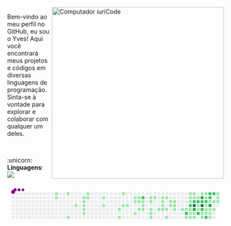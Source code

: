 <img src="https://raw.githubusercontent.com/MicaelliMedeiros/micaellimedeiros/master/image/computer-illustration.png" min-width="400px" max-width="400px" width="400px" align="right" alt="Computador iuriCode">

<p align="left"> 
Bem-vindo ao meu perfil no GitHub, eu sou o Yves!
Aqui você encontrará meus projetos e códigos em diversas linguagens de programação. Sinta-se à vontade para explorar e colaborar com qualquer um deles.
</p><br>

<p align="left">
  :unicorn: <strong>Linguagens</strong>: <img src="https://skillicons.dev/icons?i=python,css,html,php,java"/>
</p>









<svg viewBox="-16 -32 880 192" width="880" height="192" xmlns="http://www.w3.org/2000/svg">
	<desc>
		Generated with https://github.com/Platane/snk
	</desc>
	<style>
		@keyframes c0{3.53%{fill:var(--c1)}3.55%,to{fill:var(--ce)}}@keyframes c1{3.82%{fill:var(--c1)}3.84%,to{fill:var(--ce)}}@keyframes c2{5%{fill:var(--c1)}5.02%,to{fill:var(--ce)}}@keyframes c3{10.9%{fill:var(--c1)}10.92%,to{fill:var(--ce)}}@keyframes c4{9.43%{fill:var(--c1)}9.45%,to{fill:var(--ce)}}@keyframes c5{7.07%{fill:var(--c1)}7.09%,to{fill:var(--ce)}}@keyframes c6{7.36%{fill:var(--c1)}7.38%,to{fill:var(--ce)}}@keyframes c7{7.66%{fill:var(--c1)}7.68%,to{fill:var(--ce)}}@keyframes c8{7.95%{fill:var(--c1)}7.97%,to{fill:var(--ce)}}@keyframes c9{8.25%{fill:var(--c1)}8.27%,to{fill:var(--ce)}}@keyframes ca{6.48%{fill:var(--c1)}6.5%,to{fill:var(--ce)}}@keyframes cb{6.77%{fill:var(--c1)}6.79%,to{fill:var(--ce)}}@keyframes cc{15.03%{fill:var(--c1)}15.05%,to{fill:var(--ce)}}@keyframes cd{14.44%{fill:var(--c1)}14.46%,to{fill:var(--ce)}}@keyframes ce{31.26%{fill:var(--c1)}31.28%,to{fill:var(--ce)}}@keyframes cf{31.85%{fill:var(--c1)}31.87%,to{fill:var(--ce)}}@keyframes cg{16.8%{fill:var(--c1)}16.82%,to{fill:var(--ce)}}@keyframes ch{30.67%{fill:var(--c1)}30.69%,to{fill:var(--ce)}}@keyframes ci{30.37%{fill:var(--c1)}30.39%,to{fill:var(--ce)}}@keyframes cj{17.98%{fill:var(--c1)}18%,to{fill:var(--ce)}}@keyframes ck{29.49%{fill:var(--c1)}29.51%,to{fill:var(--ce)}}@keyframes cl{20.34%{fill:var(--c1)}20.36%,to{fill:var(--ce)}}@keyframes cm{18.28%{fill:var(--c1)}18.3%,to{fill:var(--ce)}}@keyframes cn{18.57%{fill:var(--c1)}18.59%,to{fill:var(--ce)}}@keyframes co{19.75%{fill:var(--c1)}19.77%,to{fill:var(--ce)}}@keyframes cp{76.39%{fill:var(--c2)}76.41%,to{fill:var(--ce)}}@keyframes cq{18.87%{fill:var(--c1)}18.89%,to{fill:var(--ce)}}@keyframes cr{19.16%{fill:var(--c1)}19.18%,to{fill:var(--ce)}}@keyframes cs{19.46%{fill:var(--c1)}19.48%,to{fill:var(--ce)}}@keyframes ct{28.01%{fill:var(--c1)}28.03%,to{fill:var(--ce)}}@keyframes cu{28.31%{fill:var(--c1)}28.33%,to{fill:var(--ce)}}@keyframes cv{21.82%{fill:var(--c1)}21.84%,to{fill:var(--ce)}}@keyframes cw{21.52%{fill:var(--c1)}21.54%,to{fill:var(--ce)}}@keyframes cx{34.21%{fill:var(--c1)}34.23%,to{fill:var(--ce)}}@keyframes cy{27.72%{fill:var(--c1)}27.74%,to{fill:var(--ce)}}@keyframes cz{22.41%{fill:var(--c1)}22.43%,to{fill:var(--ce)}}@keyframes c10{25.95%{fill:var(--c1)}25.97%,to{fill:var(--ce)}}@keyframes c11{25.65%{fill:var(--c1)}25.67%,to{fill:var(--ce)}}@keyframes c12{25.36%{fill:var(--c1)}25.38%,to{fill:var(--ce)}}@keyframes c13{22.7%{fill:var(--c1)}22.72%,to{fill:var(--ce)}}@keyframes c14{26.24%{fill:var(--c1)}26.26%,to{fill:var(--ce)}}@keyframes c15{23%{fill:var(--c1)}23.02%,to{fill:var(--ce)}}@keyframes c16{35.39%{fill:var(--c1)}35.41%,to{fill:var(--ce)}}@keyframes c17{24.47%{fill:var(--c1)}24.49%,to{fill:var(--ce)}}@keyframes c18{24.77%{fill:var(--c1)}24.79%,to{fill:var(--ce)}}@keyframes c19{24.18%{fill:var(--c1)}24.2%,to{fill:var(--ce)}}@keyframes c1a{23.88%{fill:var(--c1)}23.9%,to{fill:var(--ce)}}@keyframes c1b{23.59%{fill:var(--c1)}23.61%,to{fill:var(--ce)}}@keyframes c1c{38.93%{fill:var(--c1)}38.95%,to{fill:var(--ce)}}@keyframes c1d{38.63%{fill:var(--c1)}38.65%,to{fill:var(--ce)}}@keyframes c1e{64.3%{fill:var(--c2)}64.32%,to{fill:var(--ce)}}@keyframes c1f{36.86%{fill:var(--c1)}36.88%,to{fill:var(--ce)}}@keyframes c1g{53.09%{fill:var(--c1)}53.11%,to{fill:var(--ce)}}@keyframes c1h{40.4%{fill:var(--c1)}40.42%,to{fill:var(--ce)}}@keyframes c1i{40.11%{fill:var(--c1)}40.13%,to{fill:var(--ce)}}@keyframes c1j{65.18%{fill:var(--c2)}65.2%,to{fill:var(--ce)}}@keyframes c1k{38.34%{fill:var(--c1)}38.36%,to{fill:var(--ce)}}@keyframes c1l{38.04%{fill:var(--c1)}38.06%,to{fill:var(--ce)}}@keyframes c1m{37.16%{fill:var(--c1)}37.18%,to{fill:var(--ce)}}@keyframes c1n{52.79%{fill:var(--c1)}52.81%,to{fill:var(--ce)}}@keyframes c1o{40.7%{fill:var(--c1)}40.72%,to{fill:var(--ce)}}@keyframes c1p{65.77%{fill:var(--c2)}65.79%,to{fill:var(--ce)}}@keyframes c1q{84.95%{fill:var(--c4)}84.97%,to{fill:var(--ce)}}@keyframes c1r{81.11%{fill:var(--c3)}81.13%,to{fill:var(--ce)}}@keyframes c1s{37.75%{fill:var(--c1)}37.77%,to{fill:var(--ce)}}@keyframes c1t{37.45%{fill:var(--c1)}37.47%,to{fill:var(--ce)}}@keyframes c1u{40.99%{fill:var(--c1)}41.01%,to{fill:var(--ce)}}@keyframes c1v{61.94%{fill:var(--c2)}61.96%,to{fill:var(--ce)}}@keyframes c1w{62.23%{fill:var(--c1)}62.25%,to{fill:var(--ce)}}@keyframes c1x{62.53%{fill:var(--c1)}62.55%,to{fill:var(--ce)}}@keyframes c1y{63.41%{fill:var(--c2)}63.43%,to{fill:var(--ce)}}@keyframes c1z{41.58%{fill:var(--c1)}41.6%,to{fill:var(--ce)}}@keyframes c20{83.77%{fill:var(--c3)}83.79%,to{fill:var(--ce)}}@keyframes c21{66.36%{fill:var(--c2)}66.38%,to{fill:var(--ce)}}@keyframes c22{84.36%{fill:var(--c4)}84.38%,to{fill:var(--ce)}}@keyframes c23{62.82%{fill:var(--c2)}62.84%,to{fill:var(--ce)}}@keyframes c24{47.78%{fill:var(--c1)}47.8%,to{fill:var(--ce)}}@keyframes c25{47.48%{fill:var(--c1)}47.5%,to{fill:var(--ce)}}@keyframes c26{41.88%{fill:var(--c1)}41.9%,to{fill:var(--ce)}}@keyframes c27{60.46%{fill:var(--c1)}60.48%,to{fill:var(--ce)}}@keyframes c28{57.81%{fill:var(--c2)}57.83%,to{fill:var(--ce)}}@keyframes c29{57.51%{fill:var(--c1)}57.53%,to{fill:var(--ce)}}@keyframes c2a{45.42%{fill:var(--c1)}45.44%,to{fill:var(--ce)}}@keyframes c2b{45.71%{fill:var(--c1)}45.73%,to{fill:var(--ce)}}@keyframes c2c{70.2%{fill:var(--c2)}70.22%,to{fill:var(--ce)}}@keyframes c2d{67.54%{fill:var(--c2)}67.56%,to{fill:var(--ce)}}@keyframes c2e{67.25%{fill:var(--c2)}67.27%,to{fill:var(--ce)}}@keyframes c2f{58.1%{fill:var(--c1)}58.12%,to{fill:var(--ce)}}@keyframes c2g{82.59%{fill:var(--c3)}82.61%,to{fill:var(--ce)}}@keyframes c2h{45.12%{fill:var(--c1)}45.14%,to{fill:var(--ce)}}@keyframes c2i{46.01%{fill:var(--c1)}46.03%,to{fill:var(--ce)}}@keyframes c2j{46.3%{fill:var(--c1)}46.32%,to{fill:var(--ce)}}@keyframes c2k{67.84%{fill:var(--c2)}67.86%,to{fill:var(--ce)}}@keyframes c2l{44.24%{fill:var(--c1)}44.26%,to{fill:var(--ce)}}@keyframes c2m{44.83%{fill:var(--c1)}44.85%,to{fill:var(--ce)}}@keyframes c2n{43.35%{fill:var(--c1)}43.37%,to{fill:var(--ce)}}@keyframes c2o{43.65%{fill:var(--c1)}43.67%,to{fill:var(--ce)}}@keyframes c2p{43.94%{fill:var(--c1)}43.96%,to{fill:var(--ce)}}@keyframes u0{3.53%{transform:scale(0,1)}3.55%,3.82%{transform:scale(.01,1)}3.84%,5%{transform:scale(.03,1)}5.02%,6.48%{transform:scale(.04,1)}6.5%,6.77%{transform:scale(.05,1)}6.79%,7.07%{transform:scale(.07,1)}7.09%,7.36%{transform:scale(.08,1)}7.38%,7.66%{transform:scale(.09,1)}7.68%,7.95%{transform:scale(.11,1)}7.97%,8.25%{transform:scale(.12,1)}8.27%,9.43%{transform:scale(.13,1)}10.9%,9.45%{transform:scale(.14,1)}10.92%,14.44%{transform:scale(.16,1)}14.46%,15.03%{transform:scale(.17,1)}15.05%,16.8%{transform:scale(.18,1)}16.82%,17.98%{transform:scale(.2,1)}18%,18.28%{transform:scale(.21,1)}18.3%,18.57%{transform:scale(.22,1)}18.59%,18.87%{transform:scale(.24,1)}18.89%,19.16%{transform:scale(.25,1)}19.18%,19.46%{transform:scale(.26,1)}19.48%,19.75%{transform:scale(.28,1)}19.77%,20.34%{transform:scale(.29,1)}20.36%,21.52%{transform:scale(.3,1)}21.54%,21.82%{transform:scale(.32,1)}21.84%,22.41%{transform:scale(.33,1)}22.43%,22.7%{transform:scale(.34,1)}22.72%,23%{transform:scale(.36,1)}23.02%,23.59%{transform:scale(.37,1)}23.61%,23.88%{transform:scale(.38,1)}23.9%,24.18%{transform:scale(.39,1)}24.2%,24.47%{transform:scale(.41,1)}24.49%,24.77%{transform:scale(.42,1)}24.79%,25.36%{transform:scale(.43,1)}25.38%,25.65%{transform:scale(.45,1)}25.67%,25.95%{transform:scale(.46,1)}25.97%,26.24%{transform:scale(.47,1)}26.26%,27.72%{transform:scale(.49,1)}27.74%,28.01%{transform:scale(.5,1)}28.03%,28.31%{transform:scale(.51,1)}28.33%,29.49%{transform:scale(.53,1)}29.51%,30.37%{transform:scale(.54,1)}30.39%,30.67%{transform:scale(.55,1)}30.69%,31.26%{transform:scale(.57,1)}31.28%,31.85%{transform:scale(.58,1)}31.87%,34.21%{transform:scale(.59,1)}34.23%,35.39%{transform:scale(.61,1)}35.41%,36.86%{transform:scale(.62,1)}36.88%,37.16%{transform:scale(.63,1)}37.18%,37.45%{transform:scale(.64,1)}37.47%,37.75%{transform:scale(.66,1)}37.77%,38.04%{transform:scale(.67,1)}38.06%,38.34%{transform:scale(.68,1)}38.36%,38.63%{transform:scale(.7,1)}38.65%,38.93%{transform:scale(.71,1)}38.95%,40.11%{transform:scale(.72,1)}40.13%,40.4%{transform:scale(.74,1)}40.42%,40.7%{transform:scale(.75,1)}40.72%,40.99%{transform:scale(.76,1)}41.01%,41.58%{transform:scale(.78,1)}41.6%,41.88%{transform:scale(.79,1)}41.9%,43.35%{transform:scale(.8,1)}43.37%,43.65%{transform:scale(.82,1)}43.67%,43.94%{transform:scale(.83,1)}43.96%,44.24%{transform:scale(.84,1)}44.26%,44.83%{transform:scale(.86,1)}44.85%,45.12%{transform:scale(.87,1)}45.14%,45.42%{transform:scale(.88,1)}45.44%,45.71%{transform:scale(.89,1)}45.73%,46.01%{transform:scale(.91,1)}46.03%,46.3%{transform:scale(.92,1)}46.32%,47.48%{transform:scale(.93,1)}47.5%,47.78%{transform:scale(.95,1)}47.8%,52.79%{transform:scale(.96,1)}52.81%,53.09%{transform:scale(.97,1)}53.11%,57.51%{transform:scale(.99,1)}57.53%,to{transform:scale(1,1)}}@keyframes u1{57.81%{transform:scale(0,1)}57.83%,to{transform:scale(1,1)}}@keyframes u2{58.1%{transform:scale(0,1)}58.12%,60.46%{transform:scale(.5,1)}60.48%,to{transform:scale(1,1)}}@keyframes u3{61.94%{transform:scale(0,1)}61.96%,to{transform:scale(1,1)}}@keyframes u4{62.23%{transform:scale(0,1)}62.25%,62.53%{transform:scale(.5,1)}62.55%,to{transform:scale(1,1)}}@keyframes u5{62.82%{transform:scale(0,1)}62.84%,63.41%{transform:scale(.09,1)}63.43%,64.3%{transform:scale(.18,1)}64.32%,65.18%{transform:scale(.27,1)}65.2%,65.77%{transform:scale(.36,1)}65.79%,66.36%{transform:scale(.45,1)}66.38%,67.25%{transform:scale(.55,1)}67.27%,67.54%{transform:scale(.64,1)}67.56%,67.84%{transform:scale(.73,1)}67.86%,70.2%{transform:scale(.82,1)}70.22%,76.39%{transform:scale(.91,1)}76.41%,to{transform:scale(1,1)}}@keyframes u6{81.11%{transform:scale(0,1)}81.13%,82.59%{transform:scale(.33,1)}82.61%,83.77%{transform:scale(.67,1)}83.79%,to{transform:scale(1,1)}}@keyframes u7{84.36%{transform:scale(0,1)}84.38%,84.95%{transform:scale(.5,1)}84.97%,to{transform:scale(1,1)}}@keyframes s0{0%,99.71%{transform:translate(0,-16px)}.29%{transform:translate(0,0)}3.54%{transform:translate(176px,0)}3.83%{transform:translate(176px,16px)}4.72%{transform:translate(224px,16px)}5.01%{transform:translate(224px,0)}6.49%{transform:translate(304px,0)}6.78%{transform:translate(304px,16px)}7.08%{transform:translate(288px,16px)}8.26%{transform:translate(288px,80px)}8.55%{transform:translate(272px,80px)}9.14%{transform:translate(272px,48px)}10.03%{transform:translate(224px,48px)}10.91%{transform:translate(224px,96px)}13.57%{transform:translate(368px,96px)}15.04%{transform:translate(368px,16px)}16.52%{transform:translate(448px,16px)}16.81%{transform:translate(448px,0)}17.7%{transform:translate(496px,0)}17.99%{transform:translate(496px,16px)}18.29%{transform:translate(512px,16px)}18.58%{transform:translate(512px,32px)}18.88%,76.7%{transform:translate(528px,32px)}19.47%{transform:translate(528px,64px)}20.06%{transform:translate(496px,64px)}20.35%{transform:translate(496px,80px)}21.53%{transform:translate(560px,80px)}21.83%{transform:translate(560px,64px)}23.6%{transform:translate(656px,64px)}24.19%{transform:translate(656px,32px)}24.48%{transform:translate(640px,32px)}24.78%{transform:translate(640px,48px)}25.37%{transform:translate(608px,48px)}25.96%{transform:translate(608px,16px)}26.25%{transform:translate(624px,16px)}26.55%{transform:translate(624px,0)}27.43%{transform:translate(576px,0)}27.73%{transform:translate(576px,16px)}28.02%{transform:translate(560px,16px)}28.32%{transform:translate(560px,32px)}30.09%{transform:translate(464px,32px)}30.38%{transform:translate(464px,48px)}30.97%{transform:translate(432px,48px)}31.86%{transform:translate(432px,96px)}37.46%{transform:translate(736px,96px)}37.76%{transform:translate(736px,80px)}38.05%{transform:translate(720px,80px)}38.35%,54.87%,64.9%,80.83%{transform:translate(720px,64px)}38.94%{transform:translate(688px,64px)}39.23%{transform:translate(688px,48px)}39.53%{transform:translate(704px,48px)}39.82%{transform:translate(704px,32px)}40.12%,65.49%,80.24%{transform:translate(720px,32px)}40.41%{transform:translate(720px,16px)}41%,72.27%{transform:translate(752px,16px)}41.3%,61.36%{transform:translate(752px,0)}41.89%,60.77%{transform:translate(784px,0)}42.18%{transform:translate(784px,-16px)}43.07%,50.74%{transform:translate(832px,-16px)}43.95%,58.7%{transform:translate(832px,32px)}44.25%,59.59%{transform:translate(816px,32px)}44.84%{transform:translate(816px,64px)}45.43%{transform:translate(784px,64px)}45.72%,56.93%{transform:translate(784px,80px)}46.02%{transform:translate(800px,80px)}46.61%{transform:translate(800px,112px)}47.2%{transform:translate(768px,112px)}47.79%,56.64%,63.13%{transform:translate(768px,80px)}48.97%{transform:translate(832px,80px)}52.51%{transform:translate(736px,-16px)}52.8%{transform:translate(736px,0)}53.39%{transform:translate(704px,0)}54.57%,64.6%{transform:translate(704px,64px)}55.46%{transform:translate(720px,96px)}56.34%,70.5%{transform:translate(768px,96px)}57.82%,60.18%{transform:translate(784px,32px)}59%{transform:translate(832px,16px)}59.29%,68.14%{transform:translate(816px,16px)}62.54%,71.39%{transform:translate(752px,64px)}62.83%,71.09%{transform:translate(768px,64px)}64.31%{transform:translate(704px,80px)}66.96%{transform:translate(800px,32px)}67.55%{transform:translate(800px,0)}67.85%{transform:translate(816px,0)}68.73%{transform:translate(784px,16px)}70.21%{transform:translate(784px,96px)}76.4%{transform:translate(528px,16px)}82.3%{transform:translate(800px,64px)}83.19%{transform:translate(800px,16px)}83.78%{transform:translate(768px,16px)}84.37%{transform:translate(768px,48px)}96.46%{transform:translate(112px,48px)}97.35%{transform:translate(112px,0)}98.23%{transform:translate(64px,0)}98.53%{transform:translate(64px,-16px)}}@keyframes s1{0%,99.71%{transform:translate(16px,-16px)}.29%{transform:translate(0,-16px)}.59%{transform:translate(0,0)}3.83%{transform:translate(176px,0)}4.13%{transform:translate(176px,16px)}5.01%{transform:translate(224px,16px)}5.31%{transform:translate(224px,0)}6.78%{transform:translate(304px,0)}7.08%{transform:translate(304px,16px)}7.37%{transform:translate(288px,16px)}8.55%{transform:translate(288px,80px)}8.85%{transform:translate(272px,80px)}9.44%{transform:translate(272px,48px)}10.32%{transform:translate(224px,48px)}11.21%{transform:translate(224px,96px)}13.86%{transform:translate(368px,96px)}15.34%{transform:translate(368px,16px)}16.81%{transform:translate(448px,16px)}17.11%{transform:translate(448px,0)}17.99%{transform:translate(496px,0)}18.29%{transform:translate(496px,16px)}18.58%{transform:translate(512px,16px)}18.88%{transform:translate(512px,32px)}19.17%,76.99%{transform:translate(528px,32px)}19.76%{transform:translate(528px,64px)}20.35%{transform:translate(496px,64px)}20.65%{transform:translate(496px,80px)}21.83%{transform:translate(560px,80px)}22.12%{transform:translate(560px,64px)}23.89%{transform:translate(656px,64px)}24.48%{transform:translate(656px,32px)}24.78%{transform:translate(640px,32px)}25.07%{transform:translate(640px,48px)}25.66%{transform:translate(608px,48px)}26.25%{transform:translate(608px,16px)}26.55%{transform:translate(624px,16px)}26.84%{transform:translate(624px,0)}27.73%{transform:translate(576px,0)}28.02%{transform:translate(576px,16px)}28.32%{transform:translate(560px,16px)}28.61%{transform:translate(560px,32px)}30.38%{transform:translate(464px,32px)}30.68%{transform:translate(464px,48px)}31.27%{transform:translate(432px,48px)}32.15%{transform:translate(432px,96px)}37.76%{transform:translate(736px,96px)}38.05%{transform:translate(736px,80px)}38.35%{transform:translate(720px,80px)}38.64%,55.16%,65.19%,81.12%{transform:translate(720px,64px)}39.23%{transform:translate(688px,64px)}39.53%{transform:translate(688px,48px)}39.82%{transform:translate(704px,48px)}40.12%{transform:translate(704px,32px)}40.41%,65.78%,80.53%{transform:translate(720px,32px)}40.71%{transform:translate(720px,16px)}41.3%,72.57%{transform:translate(752px,16px)}41.59%,61.65%{transform:translate(752px,0)}42.18%,61.06%{transform:translate(784px,0)}42.48%{transform:translate(784px,-16px)}43.36%,51.03%{transform:translate(832px,-16px)}44.25%,59%{transform:translate(832px,32px)}44.54%,59.88%{transform:translate(816px,32px)}45.13%{transform:translate(816px,64px)}45.72%{transform:translate(784px,64px)}46.02%,57.23%{transform:translate(784px,80px)}46.31%{transform:translate(800px,80px)}46.9%{transform:translate(800px,112px)}47.49%{transform:translate(768px,112px)}48.08%,56.93%,63.42%{transform:translate(768px,80px)}49.26%{transform:translate(832px,80px)}52.8%{transform:translate(736px,-16px)}53.1%{transform:translate(736px,0)}53.69%{transform:translate(704px,0)}54.87%,64.9%{transform:translate(704px,64px)}55.75%{transform:translate(720px,96px)}56.64%,70.8%{transform:translate(768px,96px)}58.11%,60.47%{transform:translate(784px,32px)}59.29%{transform:translate(832px,16px)}59.59%,68.44%{transform:translate(816px,16px)}62.83%,71.68%{transform:translate(752px,64px)}63.13%,71.39%{transform:translate(768px,64px)}64.6%{transform:translate(704px,80px)}67.26%{transform:translate(800px,32px)}67.85%{transform:translate(800px,0)}68.14%{transform:translate(816px,0)}69.03%{transform:translate(784px,16px)}70.5%{transform:translate(784px,96px)}76.7%{transform:translate(528px,16px)}82.6%{transform:translate(800px,64px)}83.48%{transform:translate(800px,16px)}84.07%{transform:translate(768px,16px)}84.66%{transform:translate(768px,48px)}96.76%{transform:translate(112px,48px)}97.64%{transform:translate(112px,0)}98.53%{transform:translate(64px,0)}98.82%{transform:translate(64px,-16px)}}@keyframes s2{0%,99.71%{transform:translate(32px,-16px)}.59%{transform:translate(0,-16px)}.88%{transform:translate(0,0)}4.13%{transform:translate(176px,0)}4.42%{transform:translate(176px,16px)}5.31%{transform:translate(224px,16px)}5.6%{transform:translate(224px,0)}7.08%{transform:translate(304px,0)}7.37%{transform:translate(304px,16px)}7.67%{transform:translate(288px,16px)}8.85%{transform:translate(288px,80px)}9.14%{transform:translate(272px,80px)}9.73%{transform:translate(272px,48px)}10.62%{transform:translate(224px,48px)}11.5%{transform:translate(224px,96px)}14.16%{transform:translate(368px,96px)}15.63%{transform:translate(368px,16px)}17.11%{transform:translate(448px,16px)}17.4%{transform:translate(448px,0)}18.29%{transform:translate(496px,0)}18.58%{transform:translate(496px,16px)}18.88%{transform:translate(512px,16px)}19.17%{transform:translate(512px,32px)}19.47%,77.29%{transform:translate(528px,32px)}20.06%{transform:translate(528px,64px)}20.65%{transform:translate(496px,64px)}20.94%{transform:translate(496px,80px)}22.12%{transform:translate(560px,80px)}22.42%{transform:translate(560px,64px)}24.19%{transform:translate(656px,64px)}24.78%{transform:translate(656px,32px)}25.07%{transform:translate(640px,32px)}25.37%{transform:translate(640px,48px)}25.96%{transform:translate(608px,48px)}26.55%{transform:translate(608px,16px)}26.84%{transform:translate(624px,16px)}27.14%{transform:translate(624px,0)}28.02%{transform:translate(576px,0)}28.32%{transform:translate(576px,16px)}28.61%{transform:translate(560px,16px)}28.91%{transform:translate(560px,32px)}30.68%{transform:translate(464px,32px)}30.97%{transform:translate(464px,48px)}31.56%{transform:translate(432px,48px)}32.45%{transform:translate(432px,96px)}38.05%{transform:translate(736px,96px)}38.35%{transform:translate(736px,80px)}38.64%{transform:translate(720px,80px)}38.94%,55.46%,65.49%,81.42%{transform:translate(720px,64px)}39.53%{transform:translate(688px,64px)}39.82%{transform:translate(688px,48px)}40.12%{transform:translate(704px,48px)}40.41%{transform:translate(704px,32px)}40.71%,66.08%,80.83%{transform:translate(720px,32px)}41%{transform:translate(720px,16px)}41.59%,72.86%{transform:translate(752px,16px)}41.89%,61.95%{transform:translate(752px,0)}42.48%,61.36%{transform:translate(784px,0)}42.77%{transform:translate(784px,-16px)}43.66%,51.33%{transform:translate(832px,-16px)}44.54%,59.29%{transform:translate(832px,32px)}44.84%,60.18%{transform:translate(816px,32px)}45.43%{transform:translate(816px,64px)}46.02%{transform:translate(784px,64px)}46.31%,57.52%{transform:translate(784px,80px)}46.61%{transform:translate(800px,80px)}47.2%{transform:translate(800px,112px)}47.79%{transform:translate(768px,112px)}48.38%,57.23%,63.72%{transform:translate(768px,80px)}49.56%{transform:translate(832px,80px)}53.1%{transform:translate(736px,-16px)}53.39%{transform:translate(736px,0)}53.98%{transform:translate(704px,0)}55.16%,65.19%{transform:translate(704px,64px)}56.05%{transform:translate(720px,96px)}56.93%,71.09%{transform:translate(768px,96px)}58.41%,60.77%{transform:translate(784px,32px)}59.59%{transform:translate(832px,16px)}59.88%,68.73%{transform:translate(816px,16px)}63.13%,71.98%{transform:translate(752px,64px)}63.42%,71.68%{transform:translate(768px,64px)}64.9%{transform:translate(704px,80px)}67.55%{transform:translate(800px,32px)}68.14%{transform:translate(800px,0)}68.44%{transform:translate(816px,0)}69.32%{transform:translate(784px,16px)}70.8%{transform:translate(784px,96px)}76.99%{transform:translate(528px,16px)}82.89%{transform:translate(800px,64px)}83.78%{transform:translate(800px,16px)}84.37%{transform:translate(768px,16px)}84.96%{transform:translate(768px,48px)}97.05%{transform:translate(112px,48px)}97.94%{transform:translate(112px,0)}98.82%{transform:translate(64px,0)}99.12%{transform:translate(64px,-16px)}}@keyframes s3{0%,99.71%{transform:translate(48px,-16px)}.88%{transform:translate(0,-16px)}1.18%{transform:translate(0,0)}4.42%{transform:translate(176px,0)}4.72%{transform:translate(176px,16px)}5.6%{transform:translate(224px,16px)}5.9%{transform:translate(224px,0)}7.37%{transform:translate(304px,0)}7.67%{transform:translate(304px,16px)}7.96%{transform:translate(288px,16px)}9.14%{transform:translate(288px,80px)}9.44%{transform:translate(272px,80px)}10.03%{transform:translate(272px,48px)}10.91%{transform:translate(224px,48px)}11.8%{transform:translate(224px,96px)}14.45%{transform:translate(368px,96px)}15.93%{transform:translate(368px,16px)}17.4%{transform:translate(448px,16px)}17.7%{transform:translate(448px,0)}18.58%{transform:translate(496px,0)}18.88%{transform:translate(496px,16px)}19.17%{transform:translate(512px,16px)}19.47%{transform:translate(512px,32px)}19.76%,77.58%{transform:translate(528px,32px)}20.35%{transform:translate(528px,64px)}20.94%{transform:translate(496px,64px)}21.24%{transform:translate(496px,80px)}22.42%{transform:translate(560px,80px)}22.71%{transform:translate(560px,64px)}24.48%{transform:translate(656px,64px)}25.07%{transform:translate(656px,32px)}25.37%{transform:translate(640px,32px)}25.66%{transform:translate(640px,48px)}26.25%{transform:translate(608px,48px)}26.84%{transform:translate(608px,16px)}27.14%{transform:translate(624px,16px)}27.43%{transform:translate(624px,0)}28.32%{transform:translate(576px,0)}28.61%{transform:translate(576px,16px)}28.91%{transform:translate(560px,16px)}29.2%{transform:translate(560px,32px)}30.97%{transform:translate(464px,32px)}31.27%{transform:translate(464px,48px)}31.86%{transform:translate(432px,48px)}32.74%{transform:translate(432px,96px)}38.35%{transform:translate(736px,96px)}38.64%{transform:translate(736px,80px)}38.94%{transform:translate(720px,80px)}39.23%,55.75%,65.78%,81.71%{transform:translate(720px,64px)}39.82%{transform:translate(688px,64px)}40.12%{transform:translate(688px,48px)}40.41%{transform:translate(704px,48px)}40.71%{transform:translate(704px,32px)}41%,66.37%,81.12%{transform:translate(720px,32px)}41.3%{transform:translate(720px,16px)}41.89%,73.16%{transform:translate(752px,16px)}42.18%,62.24%{transform:translate(752px,0)}42.77%,61.65%{transform:translate(784px,0)}43.07%{transform:translate(784px,-16px)}43.95%,51.62%{transform:translate(832px,-16px)}44.84%,59.59%{transform:translate(832px,32px)}45.13%,60.47%{transform:translate(816px,32px)}45.72%{transform:translate(816px,64px)}46.31%{transform:translate(784px,64px)}46.61%,57.82%{transform:translate(784px,80px)}46.9%{transform:translate(800px,80px)}47.49%{transform:translate(800px,112px)}48.08%{transform:translate(768px,112px)}48.67%,57.52%,64.01%{transform:translate(768px,80px)}49.85%{transform:translate(832px,80px)}53.39%{transform:translate(736px,-16px)}53.69%{transform:translate(736px,0)}54.28%{transform:translate(704px,0)}55.46%,65.49%{transform:translate(704px,64px)}56.34%{transform:translate(720px,96px)}57.23%,71.39%{transform:translate(768px,96px)}58.7%,61.06%{transform:translate(784px,32px)}59.88%{transform:translate(832px,16px)}60.18%,69.03%{transform:translate(816px,16px)}63.42%,72.27%{transform:translate(752px,64px)}63.72%,71.98%{transform:translate(768px,64px)}65.19%{transform:translate(704px,80px)}67.85%{transform:translate(800px,32px)}68.44%{transform:translate(800px,0)}68.73%{transform:translate(816px,0)}69.62%{transform:translate(784px,16px)}71.09%{transform:translate(784px,96px)}77.29%{transform:translate(528px,16px)}83.19%{transform:translate(800px,64px)}84.07%{transform:translate(800px,16px)}84.66%{transform:translate(768px,16px)}85.25%{transform:translate(768px,48px)}97.35%{transform:translate(112px,48px)}98.23%{transform:translate(112px,0)}99.12%{transform:translate(64px,0)}99.41%{transform:translate(64px,-16px)}}:root{--cb:#1b1f230a;--cs:purple;--ce:#ebedf0;--c0:#ebedf0;--c1:#9be9a8;--c2:#40c463;--c3:#30a14e;--c4:#216e39}@media (prefers-color-scheme:dark){:root{--cb:#1b1f230a;--cs:purple;--ce:#161b22;--c1:#01311f;--c2:#034525;--c3:#0f6d31;--c4:#00c647}}.c{shape-rendering:geometricPrecision;fill:var(--ce);stroke-width:1px;stroke:var(--cb);animation:none 33900ms linear infinite}.c.c0{fill:var(--c1);animation-name:c0}.c.c1,.c.c2,.c.c3{fill:var(--c1);animation-name:c1}.c.c2,.c.c3{animation-name:c2}.c.c3{animation-name:c3}.c.c4,.c.c5,.c.c6{fill:var(--c1);animation-name:c4}.c.c5,.c.c6{animation-name:c5}.c.c6{animation-name:c6}.c.c7,.c.c8,.c.c9{fill:var(--c1);animation-name:c7}.c.c8,.c.c9{animation-name:c8}.c.c9{animation-name:c9}.c.ca,.c.cb,.c.cc{fill:var(--c1);animation-name:ca}.c.cb,.c.cc{animation-name:cb}.c.cc{animation-name:cc}.c.cd,.c.ce,.c.cf{fill:var(--c1);animation-name:cd}.c.ce,.c.cf{animation-name:ce}.c.cf{animation-name:cf}.c.cg,.c.ch,.c.ci{fill:var(--c1);animation-name:cg}.c.ch,.c.ci{animation-name:ch}.c.ci{animation-name:ci}.c.cj,.c.ck,.c.cl{fill:var(--c1);animation-name:cj}.c.ck,.c.cl{animation-name:ck}.c.cl{animation-name:cl}.c.cm,.c.cn,.c.co{fill:var(--c1);animation-name:cm}.c.cn,.c.co{animation-name:cn}.c.co{animation-name:co}.c.cp{fill:var(--c2);animation-name:cp}.c.cq,.c.cr,.c.cs{fill:var(--c1);animation-name:cq}.c.cr,.c.cs{animation-name:cr}.c.cs{animation-name:cs}.c.ct,.c.cu,.c.cv{fill:var(--c1);animation-name:ct}.c.cu,.c.cv{animation-name:cu}.c.cv{animation-name:cv}.c.cw,.c.cx,.c.cy{fill:var(--c1);animation-name:cw}.c.cx,.c.cy{animation-name:cx}.c.cy{animation-name:cy}.c.c10,.c.c11,.c.cz{fill:var(--c1);animation-name:cz}.c.c10,.c.c11{animation-name:c10}.c.c11{animation-name:c11}.c.c12,.c.c13,.c.c14{fill:var(--c1);animation-name:c12}.c.c13,.c.c14{animation-name:c13}.c.c14{animation-name:c14}.c.c15,.c.c16,.c.c17{fill:var(--c1);animation-name:c15}.c.c16,.c.c17{animation-name:c16}.c.c17{animation-name:c17}.c.c18,.c.c19,.c.c1a{fill:var(--c1);animation-name:c18}.c.c19,.c.c1a{animation-name:c19}.c.c1a{animation-name:c1a}.c.c1b,.c.c1c,.c.c1d{fill:var(--c1);animation-name:c1b}.c.c1c,.c.c1d{animation-name:c1c}.c.c1d{animation-name:c1d}.c.c1e{fill:var(--c2);animation-name:c1e}.c.c1f{fill:var(--c1);animation-name:c1f}.c.c1g,.c.c1h,.c.c1i{fill:var(--c1);animation-name:c1g}.c.c1h,.c.c1i{animation-name:c1h}.c.c1i{animation-name:c1i}.c.c1j{fill:var(--c2);animation-name:c1j}.c.c1k,.c.c1l{fill:var(--c1);animation-name:c1k}.c.c1l{animation-name:c1l}.c.c1m,.c.c1n,.c.c1o{fill:var(--c1);animation-name:c1m}.c.c1n,.c.c1o{animation-name:c1n}.c.c1o{animation-name:c1o}.c.c1p{fill:var(--c2);animation-name:c1p}.c.c1q{fill:var(--c4);animation-name:c1q}.c.c1r{fill:var(--c3);animation-name:c1r}.c.c1s,.c.c1t,.c.c1u{fill:var(--c1);animation-name:c1s}.c.c1t,.c.c1u{animation-name:c1t}.c.c1u{animation-name:c1u}.c.c1v{fill:var(--c2);animation-name:c1v}.c.c1w,.c.c1x{fill:var(--c1);animation-name:c1w}.c.c1x{animation-name:c1x}.c.c1y{fill:var(--c2);animation-name:c1y}.c.c1z{fill:var(--c1);animation-name:c1z}.c.c20{fill:var(--c3);animation-name:c20}.c.c21{fill:var(--c2);animation-name:c21}.c.c22{fill:var(--c4);animation-name:c22}.c.c23{fill:var(--c2);animation-name:c23}.c.c24{fill:var(--c1);animation-name:c24}.c.c25,.c.c26,.c.c27{fill:var(--c1);animation-name:c25}.c.c26,.c.c27{animation-name:c26}.c.c27{animation-name:c27}.c.c28{fill:var(--c2);animation-name:c28}.c.c29,.c.c2a,.c.c2b{fill:var(--c1);animation-name:c29}.c.c2a,.c.c2b{animation-name:c2a}.c.c2b{animation-name:c2b}.c.c2c,.c.c2d,.c.c2e{fill:var(--c2);animation-name:c2c}.c.c2d,.c.c2e{animation-name:c2d}.c.c2e{animation-name:c2e}.c.c2f{fill:var(--c1);animation-name:c2f}.c.c2g{fill:var(--c3);animation-name:c2g}.c.c2h,.c.c2i,.c.c2j{fill:var(--c1);animation-name:c2h}.c.c2i,.c.c2j{animation-name:c2i}.c.c2j{animation-name:c2j}.c.c2k{fill:var(--c2);animation-name:c2k}.c.c2l,.c.c2m{fill:var(--c1);animation-name:c2l}.c.c2m{animation-name:c2m}.c.c2n,.c.c2o,.c.c2p{fill:var(--c1);animation-name:c2n}.c.c2o,.c.c2p{animation-name:c2o}.c.c2p{animation-name:c2p}.s,.u{animation:none linear 33900ms infinite}.u,.u.u0{transform-origin:0 0}.u{transform:scale(0,1)}.u.u0{fill:var(--c1);animation-name:u0}.u.u1{fill:var(--c2);animation-name:u1;transform-origin:657.6px 0}.u.u2{fill:var(--c1);animation-name:u2;transform-origin:666.3px 0}.u.u3{fill:var(--c2);animation-name:u3;transform-origin:683.6px 0}.u.u4{fill:var(--c1);animation-name:u4;transform-origin:692.2px 0}.u.u5{fill:var(--c2);animation-name:u5;transform-origin:709.6px 0}.u.u6{fill:var(--c3);animation-name:u6;transform-origin:804.7px 0}.u.u7{fill:var(--c4);animation-name:u7;transform-origin:830.7px 0}.s{shape-rendering:geometricPrecision;fill:var(--cs)}.s.s0{transform:translate(0,-16px);animation-name:s0}.s.s1{transform:translate(16px,-16px);animation-name:s1}.s.s2{transform:translate(32px,-16px);animation-name:s2}.s.s3{transform:translate(48px,-16px);animation-name:s3}
	</style>
	<rect class="c" x="2" y="2" rx="2" ry="2" width="12" height="12" />
	<rect class="c" x="2" y="18" rx="2" ry="2" width="12" height="12" />
	<rect class="c" x="2" y="34" rx="2" ry="2" width="12" height="12" />
	<rect class="c" x="2" y="50" rx="2" ry="2" width="12" height="12" />
	<rect class="c" x="2" y="66" rx="2" ry="2" width="12" height="12" />
	<rect class="c" x="2" y="82" rx="2" ry="2" width="12" height="12" />
	<rect class="c" x="2" y="98" rx="2" ry="2" width="12" height="12" />
	<rect class="c" x="18" y="2" rx="2" ry="2" width="12" height="12" />
	<rect class="c" x="18" y="18" rx="2" ry="2" width="12" height="12" />
	<rect class="c" x="18" y="34" rx="2" ry="2" width="12" height="12" />
	<rect class="c" x="18" y="50" rx="2" ry="2" width="12" height="12" />
	<rect class="c" x="18" y="66" rx="2" ry="2" width="12" height="12" />
	<rect class="c" x="18" y="82" rx="2" ry="2" width="12" height="12" />
	<rect class="c" x="18" y="98" rx="2" ry="2" width="12" height="12" />
	<rect class="c" x="34" y="2" rx="2" ry="2" width="12" height="12" />
	<rect class="c" x="34" y="18" rx="2" ry="2" width="12" height="12" />
	<rect class="c" x="34" y="34" rx="2" ry="2" width="12" height="12" />
	<rect class="c" x="34" y="50" rx="2" ry="2" width="12" height="12" />
	<rect class="c" x="34" y="66" rx="2" ry="2" width="12" height="12" />
	<rect class="c" x="34" y="82" rx="2" ry="2" width="12" height="12" />
	<rect class="c" x="34" y="98" rx="2" ry="2" width="12" height="12" />
	<rect class="c" x="50" y="2" rx="2" ry="2" width="12" height="12" />
	<rect class="c" x="50" y="18" rx="2" ry="2" width="12" height="12" />
	<rect class="c" x="50" y="34" rx="2" ry="2" width="12" height="12" />
	<rect class="c" x="50" y="50" rx="2" ry="2" width="12" height="12" />
	<rect class="c" x="50" y="66" rx="2" ry="2" width="12" height="12" />
	<rect class="c" x="50" y="82" rx="2" ry="2" width="12" height="12" />
	<rect class="c" x="50" y="98" rx="2" ry="2" width="12" height="12" />
	<rect class="c" x="66" y="2" rx="2" ry="2" width="12" height="12" />
	<rect class="c" x="66" y="18" rx="2" ry="2" width="12" height="12" />
	<rect class="c" x="66" y="34" rx="2" ry="2" width="12" height="12" />
	<rect class="c" x="66" y="50" rx="2" ry="2" width="12" height="12" />
	<rect class="c" x="66" y="66" rx="2" ry="2" width="12" height="12" />
	<rect class="c" x="66" y="82" rx="2" ry="2" width="12" height="12" />
	<rect class="c" x="66" y="98" rx="2" ry="2" width="12" height="12" />
	<rect class="c" x="82" y="2" rx="2" ry="2" width="12" height="12" />
	<rect class="c" x="82" y="18" rx="2" ry="2" width="12" height="12" />
	<rect class="c" x="82" y="34" rx="2" ry="2" width="12" height="12" />
	<rect class="c" x="82" y="50" rx="2" ry="2" width="12" height="12" />
	<rect class="c" x="82" y="66" rx="2" ry="2" width="12" height="12" />
	<rect class="c" x="82" y="82" rx="2" ry="2" width="12" height="12" />
	<rect class="c" x="82" y="98" rx="2" ry="2" width="12" height="12" />
	<rect class="c" x="98" y="2" rx="2" ry="2" width="12" height="12" />
	<rect class="c" x="98" y="18" rx="2" ry="2" width="12" height="12" />
	<rect class="c" x="98" y="34" rx="2" ry="2" width="12" height="12" />
	<rect class="c" x="98" y="50" rx="2" ry="2" width="12" height="12" />
	<rect class="c" x="98" y="66" rx="2" ry="2" width="12" height="12" />
	<rect class="c" x="98" y="82" rx="2" ry="2" width="12" height="12" />
	<rect class="c" x="98" y="98" rx="2" ry="2" width="12" height="12" />
	<rect class="c" x="114" y="2" rx="2" ry="2" width="12" height="12" />
	<rect class="c" x="114" y="18" rx="2" ry="2" width="12" height="12" />
	<rect class="c" x="114" y="34" rx="2" ry="2" width="12" height="12" />
	<rect class="c" x="114" y="50" rx="2" ry="2" width="12" height="12" />
	<rect class="c" x="114" y="66" rx="2" ry="2" width="12" height="12" />
	<rect class="c" x="114" y="82" rx="2" ry="2" width="12" height="12" />
	<rect class="c" x="114" y="98" rx="2" ry="2" width="12" height="12" />
	<rect class="c" x="130" y="2" rx="2" ry="2" width="12" height="12" />
	<rect class="c" x="130" y="18" rx="2" ry="2" width="12" height="12" />
	<rect class="c" x="130" y="34" rx="2" ry="2" width="12" height="12" />
	<rect class="c" x="130" y="50" rx="2" ry="2" width="12" height="12" />
	<rect class="c" x="130" y="66" rx="2" ry="2" width="12" height="12" />
	<rect class="c" x="130" y="82" rx="2" ry="2" width="12" height="12" />
	<rect class="c" x="130" y="98" rx="2" ry="2" width="12" height="12" />
	<rect class="c" x="146" y="2" rx="2" ry="2" width="12" height="12" />
	<rect class="c" x="146" y="18" rx="2" ry="2" width="12" height="12" />
	<rect class="c" x="146" y="34" rx="2" ry="2" width="12" height="12" />
	<rect class="c" x="146" y="50" rx="2" ry="2" width="12" height="12" />
	<rect class="c" x="146" y="66" rx="2" ry="2" width="12" height="12" />
	<rect class="c" x="146" y="82" rx="2" ry="2" width="12" height="12" />
	<rect class="c" x="146" y="98" rx="2" ry="2" width="12" height="12" />
	<rect class="c" x="162" y="2" rx="2" ry="2" width="12" height="12" />
	<rect class="c" x="162" y="18" rx="2" ry="2" width="12" height="12" />
	<rect class="c" x="162" y="34" rx="2" ry="2" width="12" height="12" />
	<rect class="c" x="162" y="50" rx="2" ry="2" width="12" height="12" />
	<rect class="c" x="162" y="66" rx="2" ry="2" width="12" height="12" />
	<rect class="c" x="162" y="82" rx="2" ry="2" width="12" height="12" />
	<rect class="c" x="162" y="98" rx="2" ry="2" width="12" height="12" />
	<rect class="c c0" x="178" y="2" rx="2" ry="2" width="12" height="12" />
	<rect class="c c1" x="178" y="18" rx="2" ry="2" width="12" height="12" />
	<rect class="c" x="178" y="34" rx="2" ry="2" width="12" height="12" />
	<rect class="c" x="178" y="50" rx="2" ry="2" width="12" height="12" />
	<rect class="c" x="178" y="66" rx="2" ry="2" width="12" height="12" />
	<rect class="c" x="178" y="82" rx="2" ry="2" width="12" height="12" />
	<rect class="c" x="178" y="98" rx="2" ry="2" width="12" height="12" />
	<rect class="c" x="194" y="2" rx="2" ry="2" width="12" height="12" />
	<rect class="c" x="194" y="18" rx="2" ry="2" width="12" height="12" />
	<rect class="c" x="194" y="34" rx="2" ry="2" width="12" height="12" />
	<rect class="c" x="194" y="50" rx="2" ry="2" width="12" height="12" />
	<rect class="c" x="194" y="66" rx="2" ry="2" width="12" height="12" />
	<rect class="c" x="194" y="82" rx="2" ry="2" width="12" height="12" />
	<rect class="c" x="194" y="98" rx="2" ry="2" width="12" height="12" />
	<rect class="c" x="210" y="2" rx="2" ry="2" width="12" height="12" />
	<rect class="c" x="210" y="18" rx="2" ry="2" width="12" height="12" />
	<rect class="c" x="210" y="34" rx="2" ry="2" width="12" height="12" />
	<rect class="c" x="210" y="50" rx="2" ry="2" width="12" height="12" />
	<rect class="c" x="210" y="66" rx="2" ry="2" width="12" height="12" />
	<rect class="c" x="210" y="82" rx="2" ry="2" width="12" height="12" />
	<rect class="c" x="210" y="98" rx="2" ry="2" width="12" height="12" />
	<rect class="c c2" x="226" y="2" rx="2" ry="2" width="12" height="12" />
	<rect class="c" x="226" y="18" rx="2" ry="2" width="12" height="12" />
	<rect class="c" x="226" y="34" rx="2" ry="2" width="12" height="12" />
	<rect class="c" x="226" y="50" rx="2" ry="2" width="12" height="12" />
	<rect class="c" x="226" y="66" rx="2" ry="2" width="12" height="12" />
	<rect class="c" x="226" y="82" rx="2" ry="2" width="12" height="12" />
	<rect class="c c3" x="226" y="98" rx="2" ry="2" width="12" height="12" />
	<rect class="c" x="242" y="2" rx="2" ry="2" width="12" height="12" />
	<rect class="c" x="242" y="18" rx="2" ry="2" width="12" height="12" />
	<rect class="c" x="242" y="34" rx="2" ry="2" width="12" height="12" />
	<rect class="c" x="242" y="50" rx="2" ry="2" width="12" height="12" />
	<rect class="c" x="242" y="66" rx="2" ry="2" width="12" height="12" />
	<rect class="c" x="242" y="82" rx="2" ry="2" width="12" height="12" />
	<rect class="c" x="242" y="98" rx="2" ry="2" width="12" height="12" />
	<rect class="c" x="258" y="2" rx="2" ry="2" width="12" height="12" />
	<rect class="c" x="258" y="18" rx="2" ry="2" width="12" height="12" />
	<rect class="c" x="258" y="34" rx="2" ry="2" width="12" height="12" />
	<rect class="c c4" x="258" y="50" rx="2" ry="2" width="12" height="12" />
	<rect class="c" x="258" y="66" rx="2" ry="2" width="12" height="12" />
	<rect class="c" x="258" y="82" rx="2" ry="2" width="12" height="12" />
	<rect class="c" x="258" y="98" rx="2" ry="2" width="12" height="12" />
	<rect class="c" x="274" y="2" rx="2" ry="2" width="12" height="12" />
	<rect class="c" x="274" y="18" rx="2" ry="2" width="12" height="12" />
	<rect class="c" x="274" y="34" rx="2" ry="2" width="12" height="12" />
	<rect class="c" x="274" y="50" rx="2" ry="2" width="12" height="12" />
	<rect class="c" x="274" y="66" rx="2" ry="2" width="12" height="12" />
	<rect class="c" x="274" y="82" rx="2" ry="2" width="12" height="12" />
	<rect class="c" x="274" y="98" rx="2" ry="2" width="12" height="12" />
	<rect class="c" x="290" y="2" rx="2" ry="2" width="12" height="12" />
	<rect class="c c5" x="290" y="18" rx="2" ry="2" width="12" height="12" />
	<rect class="c c6" x="290" y="34" rx="2" ry="2" width="12" height="12" />
	<rect class="c c7" x="290" y="50" rx="2" ry="2" width="12" height="12" />
	<rect class="c c8" x="290" y="66" rx="2" ry="2" width="12" height="12" />
	<rect class="c c9" x="290" y="82" rx="2" ry="2" width="12" height="12" />
	<rect class="c" x="290" y="98" rx="2" ry="2" width="12" height="12" />
	<rect class="c ca" x="306" y="2" rx="2" ry="2" width="12" height="12" />
	<rect class="c cb" x="306" y="18" rx="2" ry="2" width="12" height="12" />
	<rect class="c" x="306" y="34" rx="2" ry="2" width="12" height="12" />
	<rect class="c" x="306" y="50" rx="2" ry="2" width="12" height="12" />
	<rect class="c" x="306" y="66" rx="2" ry="2" width="12" height="12" />
	<rect class="c" x="306" y="82" rx="2" ry="2" width="12" height="12" />
	<rect class="c" x="306" y="98" rx="2" ry="2" width="12" height="12" />
	<rect class="c" x="322" y="2" rx="2" ry="2" width="12" height="12" />
	<rect class="c" x="322" y="18" rx="2" ry="2" width="12" height="12" />
	<rect class="c" x="322" y="34" rx="2" ry="2" width="12" height="12" />
	<rect class="c" x="322" y="50" rx="2" ry="2" width="12" height="12" />
	<rect class="c" x="322" y="66" rx="2" ry="2" width="12" height="12" />
	<rect class="c" x="322" y="82" rx="2" ry="2" width="12" height="12" />
	<rect class="c" x="322" y="98" rx="2" ry="2" width="12" height="12" />
	<rect class="c" x="338" y="2" rx="2" ry="2" width="12" height="12" />
	<rect class="c" x="338" y="18" rx="2" ry="2" width="12" height="12" />
	<rect class="c" x="338" y="34" rx="2" ry="2" width="12" height="12" />
	<rect class="c" x="338" y="50" rx="2" ry="2" width="12" height="12" />
	<rect class="c" x="338" y="66" rx="2" ry="2" width="12" height="12" />
	<rect class="c" x="338" y="82" rx="2" ry="2" width="12" height="12" />
	<rect class="c" x="338" y="98" rx="2" ry="2" width="12" height="12" />
	<rect class="c" x="354" y="2" rx="2" ry="2" width="12" height="12" />
	<rect class="c" x="354" y="18" rx="2" ry="2" width="12" height="12" />
	<rect class="c" x="354" y="34" rx="2" ry="2" width="12" height="12" />
	<rect class="c" x="354" y="50" rx="2" ry="2" width="12" height="12" />
	<rect class="c" x="354" y="66" rx="2" ry="2" width="12" height="12" />
	<rect class="c" x="354" y="82" rx="2" ry="2" width="12" height="12" />
	<rect class="c" x="354" y="98" rx="2" ry="2" width="12" height="12" />
	<rect class="c" x="370" y="2" rx="2" ry="2" width="12" height="12" />
	<rect class="c cc" x="370" y="18" rx="2" ry="2" width="12" height="12" />
	<rect class="c" x="370" y="34" rx="2" ry="2" width="12" height="12" />
	<rect class="c cd" x="370" y="50" rx="2" ry="2" width="12" height="12" />
	<rect class="c" x="370" y="66" rx="2" ry="2" width="12" height="12" />
	<rect class="c" x="370" y="82" rx="2" ry="2" width="12" height="12" />
	<rect class="c" x="370" y="98" rx="2" ry="2" width="12" height="12" />
	<rect class="c" x="386" y="2" rx="2" ry="2" width="12" height="12" />
	<rect class="c" x="386" y="18" rx="2" ry="2" width="12" height="12" />
	<rect class="c" x="386" y="34" rx="2" ry="2" width="12" height="12" />
	<rect class="c" x="386" y="50" rx="2" ry="2" width="12" height="12" />
	<rect class="c" x="386" y="66" rx="2" ry="2" width="12" height="12" />
	<rect class="c" x="386" y="82" rx="2" ry="2" width="12" height="12" />
	<rect class="c" x="386" y="98" rx="2" ry="2" width="12" height="12" />
	<rect class="c" x="402" y="2" rx="2" ry="2" width="12" height="12" />
	<rect class="c" x="402" y="18" rx="2" ry="2" width="12" height="12" />
	<rect class="c" x="402" y="34" rx="2" ry="2" width="12" height="12" />
	<rect class="c" x="402" y="50" rx="2" ry="2" width="12" height="12" />
	<rect class="c" x="402" y="66" rx="2" ry="2" width="12" height="12" />
	<rect class="c" x="402" y="82" rx="2" ry="2" width="12" height="12" />
	<rect class="c" x="402" y="98" rx="2" ry="2" width="12" height="12" />
	<rect class="c" x="418" y="2" rx="2" ry="2" width="12" height="12" />
	<rect class="c" x="418" y="18" rx="2" ry="2" width="12" height="12" />
	<rect class="c" x="418" y="34" rx="2" ry="2" width="12" height="12" />
	<rect class="c" x="418" y="50" rx="2" ry="2" width="12" height="12" />
	<rect class="c" x="418" y="66" rx="2" ry="2" width="12" height="12" />
	<rect class="c" x="418" y="82" rx="2" ry="2" width="12" height="12" />
	<rect class="c" x="418" y="98" rx="2" ry="2" width="12" height="12" />
	<rect class="c" x="434" y="2" rx="2" ry="2" width="12" height="12" />
	<rect class="c" x="434" y="18" rx="2" ry="2" width="12" height="12" />
	<rect class="c" x="434" y="34" rx="2" ry="2" width="12" height="12" />
	<rect class="c" x="434" y="50" rx="2" ry="2" width="12" height="12" />
	<rect class="c ce" x="434" y="66" rx="2" ry="2" width="12" height="12" />
	<rect class="c" x="434" y="82" rx="2" ry="2" width="12" height="12" />
	<rect class="c cf" x="434" y="98" rx="2" ry="2" width="12" height="12" />
	<rect class="c cg" x="450" y="2" rx="2" ry="2" width="12" height="12" />
	<rect class="c" x="450" y="18" rx="2" ry="2" width="12" height="12" />
	<rect class="c" x="450" y="34" rx="2" ry="2" width="12" height="12" />
	<rect class="c ch" x="450" y="50" rx="2" ry="2" width="12" height="12" />
	<rect class="c" x="450" y="66" rx="2" ry="2" width="12" height="12" />
	<rect class="c" x="450" y="82" rx="2" ry="2" width="12" height="12" />
	<rect class="c" x="450" y="98" rx="2" ry="2" width="12" height="12" />
	<rect class="c" x="466" y="2" rx="2" ry="2" width="12" height="12" />
	<rect class="c" x="466" y="18" rx="2" ry="2" width="12" height="12" />
	<rect class="c" x="466" y="34" rx="2" ry="2" width="12" height="12" />
	<rect class="c ci" x="466" y="50" rx="2" ry="2" width="12" height="12" />
	<rect class="c" x="466" y="66" rx="2" ry="2" width="12" height="12" />
	<rect class="c" x="466" y="82" rx="2" ry="2" width="12" height="12" />
	<rect class="c" x="466" y="98" rx="2" ry="2" width="12" height="12" />
	<rect class="c" x="482" y="2" rx="2" ry="2" width="12" height="12" />
	<rect class="c" x="482" y="18" rx="2" ry="2" width="12" height="12" />
	<rect class="c" x="482" y="34" rx="2" ry="2" width="12" height="12" />
	<rect class="c" x="482" y="50" rx="2" ry="2" width="12" height="12" />
	<rect class="c" x="482" y="66" rx="2" ry="2" width="12" height="12" />
	<rect class="c" x="482" y="82" rx="2" ry="2" width="12" height="12" />
	<rect class="c" x="482" y="98" rx="2" ry="2" width="12" height="12" />
	<rect class="c" x="498" y="2" rx="2" ry="2" width="12" height="12" />
	<rect class="c cj" x="498" y="18" rx="2" ry="2" width="12" height="12" />
	<rect class="c ck" x="498" y="34" rx="2" ry="2" width="12" height="12" />
	<rect class="c" x="498" y="50" rx="2" ry="2" width="12" height="12" />
	<rect class="c" x="498" y="66" rx="2" ry="2" width="12" height="12" />
	<rect class="c cl" x="498" y="82" rx="2" ry="2" width="12" height="12" />
	<rect class="c" x="498" y="98" rx="2" ry="2" width="12" height="12" />
	<rect class="c" x="514" y="2" rx="2" ry="2" width="12" height="12" />
	<rect class="c cm" x="514" y="18" rx="2" ry="2" width="12" height="12" />
	<rect class="c cn" x="514" y="34" rx="2" ry="2" width="12" height="12" />
	<rect class="c" x="514" y="50" rx="2" ry="2" width="12" height="12" />
	<rect class="c co" x="514" y="66" rx="2" ry="2" width="12" height="12" />
	<rect class="c" x="514" y="82" rx="2" ry="2" width="12" height="12" />
	<rect class="c" x="514" y="98" rx="2" ry="2" width="12" height="12" />
	<rect class="c" x="530" y="2" rx="2" ry="2" width="12" height="12" />
	<rect class="c cp" x="530" y="18" rx="2" ry="2" width="12" height="12" />
	<rect class="c cq" x="530" y="34" rx="2" ry="2" width="12" height="12" />
	<rect class="c cr" x="530" y="50" rx="2" ry="2" width="12" height="12" />
	<rect class="c cs" x="530" y="66" rx="2" ry="2" width="12" height="12" />
	<rect class="c" x="530" y="82" rx="2" ry="2" width="12" height="12" />
	<rect class="c" x="530" y="98" rx="2" ry="2" width="12" height="12" />
	<rect class="c" x="546" y="2" rx="2" ry="2" width="12" height="12" />
	<rect class="c" x="546" y="18" rx="2" ry="2" width="12" height="12" />
	<rect class="c" x="546" y="34" rx="2" ry="2" width="12" height="12" />
	<rect class="c" x="546" y="50" rx="2" ry="2" width="12" height="12" />
	<rect class="c" x="546" y="66" rx="2" ry="2" width="12" height="12" />
	<rect class="c" x="546" y="82" rx="2" ry="2" width="12" height="12" />
	<rect class="c" x="546" y="98" rx="2" ry="2" width="12" height="12" />
	<rect class="c" x="562" y="2" rx="2" ry="2" width="12" height="12" />
	<rect class="c ct" x="562" y="18" rx="2" ry="2" width="12" height="12" />
	<rect class="c cu" x="562" y="34" rx="2" ry="2" width="12" height="12" />
	<rect class="c" x="562" y="50" rx="2" ry="2" width="12" height="12" />
	<rect class="c cv" x="562" y="66" rx="2" ry="2" width="12" height="12" />
	<rect class="c cw" x="562" y="82" rx="2" ry="2" width="12" height="12" />
	<rect class="c cx" x="562" y="98" rx="2" ry="2" width="12" height="12" />
	<rect class="c" x="578" y="2" rx="2" ry="2" width="12" height="12" />
	<rect class="c cy" x="578" y="18" rx="2" ry="2" width="12" height="12" />
	<rect class="c" x="578" y="34" rx="2" ry="2" width="12" height="12" />
	<rect class="c" x="578" y="50" rx="2" ry="2" width="12" height="12" />
	<rect class="c" x="578" y="66" rx="2" ry="2" width="12" height="12" />
	<rect class="c" x="578" y="82" rx="2" ry="2" width="12" height="12" />
	<rect class="c" x="578" y="98" rx="2" ry="2" width="12" height="12" />
	<rect class="c" x="594" y="2" rx="2" ry="2" width="12" height="12" />
	<rect class="c" x="594" y="18" rx="2" ry="2" width="12" height="12" />
	<rect class="c" x="594" y="34" rx="2" ry="2" width="12" height="12" />
	<rect class="c" x="594" y="50" rx="2" ry="2" width="12" height="12" />
	<rect class="c cz" x="594" y="66" rx="2" ry="2" width="12" height="12" />
	<rect class="c" x="594" y="82" rx="2" ry="2" width="12" height="12" />
	<rect class="c" x="594" y="98" rx="2" ry="2" width="12" height="12" />
	<rect class="c" x="610" y="2" rx="2" ry="2" width="12" height="12" />
	<rect class="c c10" x="610" y="18" rx="2" ry="2" width="12" height="12" />
	<rect class="c c11" x="610" y="34" rx="2" ry="2" width="12" height="12" />
	<rect class="c c12" x="610" y="50" rx="2" ry="2" width="12" height="12" />
	<rect class="c c13" x="610" y="66" rx="2" ry="2" width="12" height="12" />
	<rect class="c" x="610" y="82" rx="2" ry="2" width="12" height="12" />
	<rect class="c" x="610" y="98" rx="2" ry="2" width="12" height="12" />
	<rect class="c" x="626" y="2" rx="2" ry="2" width="12" height="12" />
	<rect class="c c14" x="626" y="18" rx="2" ry="2" width="12" height="12" />
	<rect class="c" x="626" y="34" rx="2" ry="2" width="12" height="12" />
	<rect class="c" x="626" y="50" rx="2" ry="2" width="12" height="12" />
	<rect class="c c15" x="626" y="66" rx="2" ry="2" width="12" height="12" />
	<rect class="c" x="626" y="82" rx="2" ry="2" width="12" height="12" />
	<rect class="c c16" x="626" y="98" rx="2" ry="2" width="12" height="12" />
	<rect class="c" x="642" y="2" rx="2" ry="2" width="12" height="12" />
	<rect class="c" x="642" y="18" rx="2" ry="2" width="12" height="12" />
	<rect class="c c17" x="642" y="34" rx="2" ry="2" width="12" height="12" />
	<rect class="c c18" x="642" y="50" rx="2" ry="2" width="12" height="12" />
	<rect class="c" x="642" y="66" rx="2" ry="2" width="12" height="12" />
	<rect class="c" x="642" y="82" rx="2" ry="2" width="12" height="12" />
	<rect class="c" x="642" y="98" rx="2" ry="2" width="12" height="12" />
	<rect class="c" x="658" y="2" rx="2" ry="2" width="12" height="12" />
	<rect class="c" x="658" y="18" rx="2" ry="2" width="12" height="12" />
	<rect class="c c19" x="658" y="34" rx="2" ry="2" width="12" height="12" />
	<rect class="c c1a" x="658" y="50" rx="2" ry="2" width="12" height="12" />
	<rect class="c c1b" x="658" y="66" rx="2" ry="2" width="12" height="12" />
	<rect class="c" x="658" y="82" rx="2" ry="2" width="12" height="12" />
	<rect class="c" x="658" y="98" rx="2" ry="2" width="12" height="12" />
	<rect class="c" x="674" y="2" rx="2" ry="2" width="12" height="12" />
	<rect class="c" x="674" y="18" rx="2" ry="2" width="12" height="12" />
	<rect class="c" x="674" y="34" rx="2" ry="2" width="12" height="12" />
	<rect class="c" x="674" y="50" rx="2" ry="2" width="12" height="12" />
	<rect class="c" x="674" y="66" rx="2" ry="2" width="12" height="12" />
	<rect class="c" x="674" y="82" rx="2" ry="2" width="12" height="12" />
	<rect class="c" x="674" y="98" rx="2" ry="2" width="12" height="12" />
	<rect class="c" x="690" y="2" rx="2" ry="2" width="12" height="12" />
	<rect class="c" x="690" y="18" rx="2" ry="2" width="12" height="12" />
	<rect class="c" x="690" y="34" rx="2" ry="2" width="12" height="12" />
	<rect class="c" x="690" y="50" rx="2" ry="2" width="12" height="12" />
	<rect class="c c1c" x="690" y="66" rx="2" ry="2" width="12" height="12" />
	<rect class="c" x="690" y="82" rx="2" ry="2" width="12" height="12" />
	<rect class="c" x="690" y="98" rx="2" ry="2" width="12" height="12" />
	<rect class="c" x="706" y="2" rx="2" ry="2" width="12" height="12" />
	<rect class="c" x="706" y="18" rx="2" ry="2" width="12" height="12" />
	<rect class="c" x="706" y="34" rx="2" ry="2" width="12" height="12" />
	<rect class="c" x="706" y="50" rx="2" ry="2" width="12" height="12" />
	<rect class="c c1d" x="706" y="66" rx="2" ry="2" width="12" height="12" />
	<rect class="c c1e" x="706" y="82" rx="2" ry="2" width="12" height="12" />
	<rect class="c c1f" x="706" y="98" rx="2" ry="2" width="12" height="12" />
	<rect class="c c1g" x="722" y="2" rx="2" ry="2" width="12" height="12" />
	<rect class="c c1h" x="722" y="18" rx="2" ry="2" width="12" height="12" />
	<rect class="c c1i" x="722" y="34" rx="2" ry="2" width="12" height="12" />
	<rect class="c c1j" x="722" y="50" rx="2" ry="2" width="12" height="12" />
	<rect class="c c1k" x="722" y="66" rx="2" ry="2" width="12" height="12" />
	<rect class="c c1l" x="722" y="82" rx="2" ry="2" width="12" height="12" />
	<rect class="c c1m" x="722" y="98" rx="2" ry="2" width="12" height="12" />
	<rect class="c c1n" x="738" y="2" rx="2" ry="2" width="12" height="12" />
	<rect class="c c1o" x="738" y="18" rx="2" ry="2" width="12" height="12" />
	<rect class="c c1p" x="738" y="34" rx="2" ry="2" width="12" height="12" />
	<rect class="c c1q" x="738" y="50" rx="2" ry="2" width="12" height="12" />
	<rect class="c c1r" x="738" y="66" rx="2" ry="2" width="12" height="12" />
	<rect class="c c1s" x="738" y="82" rx="2" ry="2" width="12" height="12" />
	<rect class="c c1t" x="738" y="98" rx="2" ry="2" width="12" height="12" />
	<rect class="c" x="754" y="2" rx="2" ry="2" width="12" height="12" />
	<rect class="c c1u" x="754" y="18" rx="2" ry="2" width="12" height="12" />
	<rect class="c c1v" x="754" y="34" rx="2" ry="2" width="12" height="12" />
	<rect class="c c1w" x="754" y="50" rx="2" ry="2" width="12" height="12" />
	<rect class="c c1x" x="754" y="66" rx="2" ry="2" width="12" height="12" />
	<rect class="c c1y" x="754" y="82" rx="2" ry="2" width="12" height="12" />
	<rect class="c" x="754" y="98" rx="2" ry="2" width="12" height="12" />
	<rect class="c c1z" x="770" y="2" rx="2" ry="2" width="12" height="12" />
	<rect class="c c20" x="770" y="18" rx="2" ry="2" width="12" height="12" />
	<rect class="c c21" x="770" y="34" rx="2" ry="2" width="12" height="12" />
	<rect class="c c22" x="770" y="50" rx="2" ry="2" width="12" height="12" />
	<rect class="c c23" x="770" y="66" rx="2" ry="2" width="12" height="12" />
	<rect class="c c24" x="770" y="82" rx="2" ry="2" width="12" height="12" />
	<rect class="c c25" x="770" y="98" rx="2" ry="2" width="12" height="12" />
	<rect class="c c26" x="786" y="2" rx="2" ry="2" width="12" height="12" />
	<rect class="c c27" x="786" y="18" rx="2" ry="2" width="12" height="12" />
	<rect class="c c28" x="786" y="34" rx="2" ry="2" width="12" height="12" />
	<rect class="c c29" x="786" y="50" rx="2" ry="2" width="12" height="12" />
	<rect class="c c2a" x="786" y="66" rx="2" ry="2" width="12" height="12" />
	<rect class="c c2b" x="786" y="82" rx="2" ry="2" width="12" height="12" />
	<rect class="c c2c" x="786" y="98" rx="2" ry="2" width="12" height="12" />
	<rect class="c c2d" x="802" y="2" rx="2" ry="2" width="12" height="12" />
	<rect class="c c2e" x="802" y="18" rx="2" ry="2" width="12" height="12" />
	<rect class="c c2f" x="802" y="34" rx="2" ry="2" width="12" height="12" />
	<rect class="c c2g" x="802" y="50" rx="2" ry="2" width="12" height="12" />
	<rect class="c c2h" x="802" y="66" rx="2" ry="2" width="12" height="12" />
	<rect class="c c2i" x="802" y="82" rx="2" ry="2" width="12" height="12" />
	<rect class="c c2j" x="802" y="98" rx="2" ry="2" width="12" height="12" />
	<rect class="c c2k" x="818" y="2" rx="2" ry="2" width="12" height="12" />
	<rect class="c" x="818" y="18" rx="2" ry="2" width="12" height="12" />
	<rect class="c c2l" x="818" y="34" rx="2" ry="2" width="12" height="12" />
	<rect class="c" x="818" y="50" rx="2" ry="2" width="12" height="12" />
	<rect class="c c2m" x="818" y="66" rx="2" ry="2" width="12" height="12" />
	<rect class="c" x="818" y="82" rx="2" ry="2" width="12" height="12" />
	<rect class="c" x="818" y="98" rx="2" ry="2" width="12" height="12" />
	<rect class="c c2n" x="834" y="2" rx="2" ry="2" width="12" height="12" />
	<rect class="c c2o" x="834" y="18" rx="2" ry="2" width="12" height="12" />
	<rect class="c c2p" x="834" y="34" rx="2" ry="2" width="12" height="12" />
	<rect class="c" x="834" y="50" rx="2" ry="2" width="12" height="12" />
	<rect class="u u0" height="12" width="658.2" x="0.0" y="144" />
	<rect class="u u1" height="12" width="9.3" x="657.6" y="144" />
	<rect class="u u2" height="12" width="17.9" x="666.3" y="144" />
	<rect class="u u3" height="12" width="9.3" x="683.6" y="144" />
	<rect class="u u4" height="12" width="17.9" x="692.2" y="144" />
	<rect class="u u5" height="12" width="95.8" x="709.6" y="144" />
	<rect class="u u6" height="12" width="26.6" x="804.7" y="144" />
	<rect class="u u7" height="12" width="17.9" x="830.7" y="144" />
	<rect class="s s0" x="0.8" y="0.8" width="14.4" height="14.4" rx="4.5" ry="4.5" />
	<rect class="s s1" x="1.8" y="1.8" width="12.3" height="12.3" rx="4.1" ry="4.1" />
	<rect class="s s2" x="2.6" y="2.6" width="10.8" height="10.8" rx="3.6" ry="3.6" />
	<rect class="s s3" x="3.0" y="3.0" width="9.9" height="9.9" rx="3.3" ry="3.3" />
</svg>
